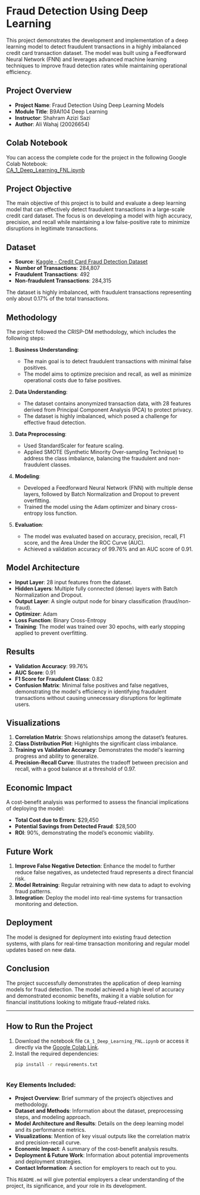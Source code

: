 # Fraud Detection Using Deep Learning

This project demonstrates the development and implementation of a deep learning model to detect fraudulent transactions in a highly imbalanced credit card transaction dataset. The model was built using a Feedforward Neural Network (FNN) and leverages advanced machine learning techniques to improve fraud detection rates while maintaining operational efficiency.

## Project Overview

- **Project Name**: Fraud Detection Using Deep Learning Models
- **Module Title**: B9AI104 Deep Learning
- **Instructor**: Shahram Azizi Sazi
- **Author**: Ali Wahaj (20026654)

## Colab Notebook

You can access the complete code for the project in the following Google Colab Notebook:  
[CA_1_Deep_Learning_FNL.ipynb](https://colab.research.google.com/drive/1YHoWzdczMpYnQYzVteV7CW5t9j0SO4_M)

## Project Objective

The main objective of this project is to build and evaluate a deep learning model that can effectively detect fraudulent transactions in a large-scale credit card dataset. The focus is on developing a model with high accuracy, precision, and recall while maintaining a low false-positive rate to minimize disruptions in legitimate transactions.

## Dataset

- **Source**: [Kaggle - Credit Card Fraud Detection Dataset](https://www.kaggle.com/datasets/mlg-ulb/creditcardfraud)
- **Number of Transactions**: 284,807
- **Fraudulent Transactions**: 492
- **Non-fraudulent Transactions**: 284,315

The dataset is highly imbalanced, with fraudulent transactions representing only about 0.17% of the total transactions.

## Methodology

The project followed the CRISP-DM methodology, which includes the following steps:

1. **Business Understanding**:
   - The main goal is to detect fraudulent transactions with minimal false positives.
   - The model aims to optimize precision and recall, as well as minimize operational costs due to false positives.

2. **Data Understanding**:
   - The dataset contains anonymized transaction data, with 28 features derived from Principal Component Analysis (PCA) to protect privacy.
   - The dataset is highly imbalanced, which posed a challenge for effective fraud detection.

3. **Data Preprocessing**:
   - Used StandardScaler for feature scaling.
   - Applied SMOTE (Synthetic Minority Over-sampling Technique) to address the class imbalance, balancing the fraudulent and non-fraudulent classes.

4. **Modeling**:
   - Developed a Feedforward Neural Network (FNN) with multiple dense layers, followed by Batch Normalization and Dropout to prevent overfitting.
   - Trained the model using the Adam optimizer and binary cross-entropy loss function.

5. **Evaluation**:
   - The model was evaluated based on accuracy, precision, recall, F1 score, and the Area Under the ROC Curve (AUC).
   - Achieved a validation accuracy of 99.76% and an AUC score of 0.91.

## Model Architecture

- **Input Layer**: 28 input features from the dataset.
- **Hidden Layers**: Multiple fully connected (dense) layers with Batch Normalization and Dropout.
- **Output Layer**: A single output node for binary classification (fraud/non-fraud).
- **Optimizer**: Adam
- **Loss Function**: Binary Cross-Entropy
- **Training**: The model was trained over 30 epochs, with early stopping applied to prevent overfitting.

## Results

- **Validation Accuracy**: 99.76%
- **AUC Score**: 0.91
- **F1 Score for Fraudulent Class**: 0.82
- **Confusion Matrix**: Minimal false positives and false negatives, demonstrating the model's efficiency in identifying fraudulent transactions without causing unnecessary disruptions for legitimate users.

## Visualizations

1. **Correlation Matrix**: Shows relationships among the dataset’s features.
2. **Class Distribution Plot**: Highlights the significant class imbalance.
3. **Training vs Validation Accuracy**: Demonstrates the model's learning progress and ability to generalize.
4. **Precision-Recall Curve**: Illustrates the tradeoff between precision and recall, with a good balance at a threshold of 0.97.

## Economic Impact

A cost-benefit analysis was performed to assess the financial implications of deploying the model:

- **Total Cost due to Errors**: $29,450
- **Potential Savings from Detected Fraud**: $28,500
- **ROI**: 90%, demonstrating the model’s economic viability.

## Future Work

1. **Improve False Negative Detection**: Enhance the model to further reduce false negatives, as undetected fraud represents a direct financial risk.
2. **Model Retraining**: Regular retraining with new data to adapt to evolving fraud patterns.
3. **Integration**: Deploy the model into real-time systems for transaction monitoring and detection.

## Deployment

The model is designed for deployment into existing fraud detection systems, with plans for real-time transaction monitoring and regular model updates based on new data.

## Conclusion

The project successfully demonstrates the application of deep learning models for fraud detection. The model achieved a high level of accuracy and demonstrated economic benefits, making it a viable solution for financial institutions looking to mitigate fraud-related risks.

---

## How to Run the Project

1. Download the notebook file `CA_1_Deep_Learning_FNL.ipynb` or access it directly via the [Google Colab Link](https://colab.research.google.com/drive/1YHoWzdczMpYnQYzVteV7CW5t9j0SO4_M).
2. Install the required dependencies:
   ```bash
   pip install -r requirements.txt



### Key Elements Included:
- **Project Overview**: Brief summary of the project’s objectives and methodology.
- **Dataset and Methods**: Information about the dataset, preprocessing steps, and modeling approach.
- **Model Architecture and Results**: Details on the deep learning model and its performance metrics.
- **Visualizations**: Mention of key visual outputs like the correlation matrix and precision-recall curve.
- **Economic Impact**: A summary of the cost-benefit analysis results.
- **Deployment & Future Work**: Information about potential improvements and deployment strategies.
- **Contact Information**: A section for employers to reach out to you.

This `README.md` will give potential employers a clear understanding of the project, its significance, and your role in its development.
